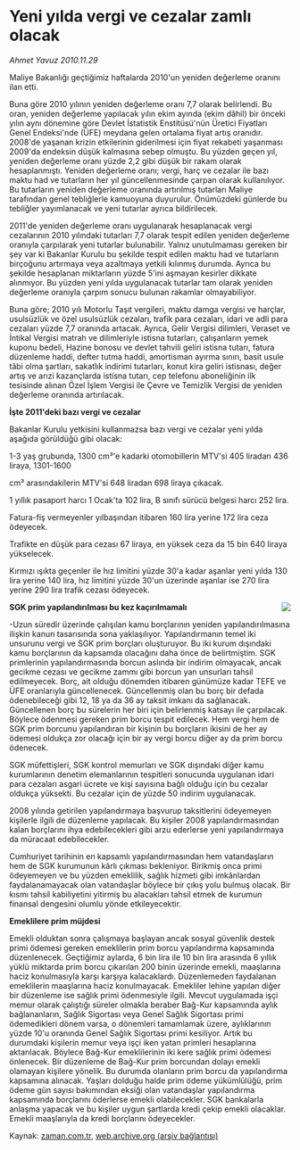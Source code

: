# Yeni yılda vergi ve cezalar zamlı olacak

*Ahmet  Yavuz 2010.11.29*

<td class="columnist-detail">
<p>Maliye Bakanlığı geçtiğimiz haftalarda 2010'un yeniden değerleme oranını ilan etti.</p>
<p>
<div id="haberMetinDiv">
<p>Buna göre 2010 yılının yeniden değerleme oranı 7,7 olarak belirlendi. Bu oran, yeniden değerleme yapılacak yılın ekim ayında (ekim dâhil) bir önceki yılın aynı dönemine göre Devlet İstatistik Enstitüsü'nün Üretici Fiyatları Genel Endeksi'nde (ÜFE) meydana gelen ortalama fiyat artış oranıdır. 2008'de yaşanan krizin etkilerinin giderilmesi için fiyat rekabeti yaşanması 2009'da endeksin düşük kalmasına sebep olmuştu. Bu yüzden geçen yıl, yeniden değerleme oranı yüzde 2,2 gibi düşük bir rakam olarak hesaplanmıştı. Yeniden değerleme oranı; vergi, harç ve cezalar ile bazı maktu had ve tutarların her yıl güncellenmesinde çarpan olarak kullanılıyor. Bu tutarların yeniden değerleme oranında artırılmış tutarları Maliye tarafından genel tebliğlerle kamuoyuna duyurulur. Önümüzdeki günlerde bu tebliğler yayımlanacak ve yeni tutarlar ayrıca bildirilecek.
<p> 2011'de yeniden değerleme oranı uygulanarak hesaplanacak vergi cezalarının 2010 yılındaki tutarları 7,7 olarak tespit edilen yeniden değerleme oranıyla çarpılarak yeni tutarlar bulunabilir. Yalnız unutulmaması gereken bir şey var ki Bakanlar Kurulu bu şekilde tespit edilen maktu had ve tutarların birçoğunu artırmaya veya azaltmaya yetkili kılınmış durumda. Ayrıca bu şekilde hesaplanan miktarların yüzde 5'ini aşmayan kesirler dikkate alınmıyor. Bu yüzden yeni yılda uygulanacak tutarlar tam olarak yeniden değerleme oranıyla çarpım sonucu bulunan rakamlar olmayabiliyor.
<p> Buna göre; 2010 yılı Motorlu Taşıt vergileri, maktu damga vergisi ve harçlar, usulsüzlük ve özel usulsüzlük cezaları, trafik para cezaları, idari ve adli para cezaları yüzde 7,7 oranında artacak. Ayrıca, Gelir Vergisi dilimleri, Veraset ve İntikal Vergisi matrah ve dilimleriyle istisna tutarları, çalışanların yemek kuponu bedeli, Hazine bonosu ve devlet tahvili geliri istisna tutarı, fatura düzenleme haddi, defter tutma haddi, amortisman ayırma sınırı, basit usule tâbi olma şartları, sakatlık indirimi tutarları, konut kira geliri istisnası, değer artış ve arızi kazançlarda istisna tutarı, cep telefonu aboneliğinin ilk tesisinde alınan Özel İşlem Vergisi ile Çevre ve Temizlik Vergisi de yeniden değerleme oranında artırılacak.
<b><p>İşte 2011'deki bazı vergi ve cezalar</p></b>
<p>Bakanlar Kurulu yetkisini kullanmazsa bazı vergi ve cezalar yeni yılda aşağıda görüldüğü gibi olacak:
<p>1-3 yaş grubunda, 1300 cm³'e kadarki otomobillerin MTV'si 405 liradan 436 liraya, 1301-1600
<p>cm³ arasındakilerin MTV'si 648 liradan 698 liraya çıkacak.
<p>1 yıllık pasaport harcı 1 Ocak'ta 102 lira, B sınıfı sürücü belgesi harcı 252 lira. 
<p>Fatura-fiş vermeyenler yılbaşından itibaren 160 lira yerine 172 lira ceza ödeyecek.
<p>Trafikte en düşük para cezası 67 liraya, en yüksek ceza da 15 bin 640 liraya yükselecek.
<p>Kırmızı ışıkta geçenler ile hız limitini yüzde 30'a kadar aşanlar yeni yılda 130 lira yerine 140 lira, hız limitini yüzde 30'un üzerinde aşanlar ise 270 lira yerine 290 lira trafik cezası ödeyecek.
<p>
<p><p align="center"><img align="right" border="0" src="http://web.archive.org/web/20110222211923im_/http://medya.zaman.com.tr/2010/11/29/vergitakvimi.jpg"/>
<b><p>SGK prim yapılandırılması bu kez kaçırılmamalı</p></b>
<p>-Uzun süredir üzerinde çalışılan kamu borçlarının yeniden yapılandırılmasına ilişkin kanun tasarısında sona yaklaşılıyor. Yapılandırmanın temel iki unsurunu vergi ve SGK prim borçları oluşturuyor. Bu iki kurum dışındaki kamu borçlarının da kapsamda olacağını daha önce de belirtmiştim. SGK primlerinin yapılandırmasında borcun aslında bir indirim olmayacak, ancak gecikme cezası ve gecikme zammı gibi borcun yan unsurları tahsil edilmeyecek. Borç, ait olduğu dönemden itibaren günümüze kadar TEFE ve ÜFE oranlarıyla güncellenecek. Güncellenmiş olan bu borç bir defada ödenebileceği gibi 12, 18 ya da 36 ay taksit imkanı da sağlanacak. Güncellenen borç bu sürelerin her biri için belirlenmiş katsayı ile çarpılacak. Böylece ödenmesi gereken prim borcu tespit edilecek. Hem vergi hem de SGK prim borcunu yapılandıran bir kişinin bu borçların ikisini de her ay ödemesi oldukça zor olacağı için bir ay vergi borcu diğer ay da prim borcu ödenecek.
<p> SGK müfettişleri, SGK kontrol memurları ve SGK dışındaki diğer kamu kurumlarının denetim elemanlarının tespitleri sonucunda uygulanan idari para cezaları asgari ücrete ve kişi sayısına bağlı olduğu için bu cezalar oldukça yüksekti. Bu cezalar için de yüzde 50 indirim uygulanacak.
<p> 2008 yılında getirilen yapılandırmaya başvurup taksitlerini ödeyemeyen kişilerle ilgili de düzenleme yapılacak. Bu kişiler 2008 yapılandırmasından kalan borçlarını ihya edebilecekleri gibi arzu ederlerse yeni yapılandırmaya da müracaat edebilecekler.
<p> Cumhuriyet tarihinin en kapsamlı yapılandırmasından hem vatandaşların hem de SGK kurumunun kârlı çıkması bekleniyor. Birikmiş onca primi ödeyemeyen ve bu yüzden emeklilik, sağlık hizmeti gibi imkânlardan faydalanamayacak olan vatandaşlar böylece bir çıkış yolu bulmuş olacak. Bir kısmı tahsil kabiliyetini yitirmiş bu alacakları tahsil etmek de kurumun finansal dengesini olumlu yönde etkileyecektir.
<b><p>Emeklilere prim müjdesi</p></b>
<p>Emekli olduktan sonra çalışmaya başlayan ancak sosyal güvenlik destek primi ödemesi gereken emeklilerin prim borcu yapılandırma kapsamında düzenlenecek. Geçtiğimiz aylarda, 6 bin lira ile 10 bin lira arasında 6 yıllık yüklü miktarda prim borcu çıkarılan 200 binin üzerinde emekli, maaşlarına haciz konulmasıyla karşı karşıya kalacaklardı. Düzenlemeden faydalanan emeklilerin maaşlarına haciz konulmayacak. Emekliler lehine yapılan diğer bir düzenleme ise sağlık primi ödenmesiyle ilgili. Mevcut uygulamada işçi memur olarak çalıştığı süreler olmakla beraber Bağ-Kur kapsamında aylık bağlananların, Sağlık Sigortası veya Genel Sağlık Sigortası primi ödemedikleri dönem varsa, o dönemleri tamamlamak üzere, aylıklarının yüzde 10'u oranında Genel Sağlık Sigortası primi kesiliyor. Artık bu durumdaki kişilerin memur veya işçi iken yatan primleri hesaplarına aktarılacak. Böylece Bağ-Kur emeklilerinin iki kere sağlık primi ödemesi önlenecek. Bir düzenleme de Bağ-Kur prim borcundan dolayı emekli olamayan kişilere yönelik. Bu durumda olanların prim borcu da yapılandırma kapsamına alınacak. Yaşları dolduğu halde prim ödeme yükümlülüğü, prim ödeme gün sayısı bakımından eksiği olan vatandaşlar yapılandırma kapsamında borçlarını öderlerse emekli olabilecekler. SGK bankalarla anlaşma yapacak ve bu kişiler uygun şartlarda kredi çekip emekli olacaklar. Emekli maaşlarıyla da kredi borçlarını ödeyecekler.</p></p></p></p></p></p></p></p></p></p></p></p></p></p></p></p></p></p></div>
</p>
<a href="http://web.archive.org/web/20110222211923/mailto:ahmet.yavuz@zaman.com.tr">
</a></td>

Kaynak: [zaman.com.tr](http://zaman.com.tr/yazar.do?yazino=1058266), [web.archive.org (arşiv bağlantısı)](http://web.archive.org/web/20110222211923/http://www.zaman.com.tr:80/yazar.do?yazino=1058266)

